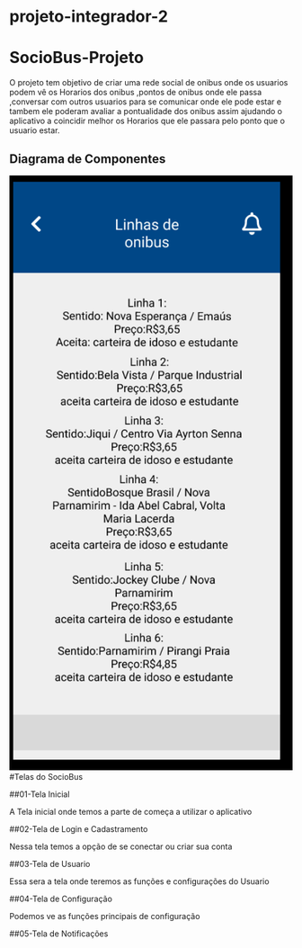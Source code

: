 # projeto-integrador-2

# SocioBus-Projeto
O projeto tem objetivo de criar uma rede social de onibus onde os usuarios podem vê os Horarios dos onibus ,pontos de onibus onde ele passa ,conversar com outros usuarios para se comunicar onde ele pode estar e tambem ele poderam avaliar a pontualidade dos onibus assim ajudando o aplicativo a coincidir melhor os Horarios que ele passara pelo ponto que o usuario estar.

## Diagrama de Componentes
<div>
<img src="Saved Pictures/10.png" width="700px"/>
</div>
#Telas do SocioBus

##01-Tela Inicial

A Tela inicial onde temos a parte de começa a utilizar o aplicativo

##02-Tela de Login e Cadastramento

Nessa tela temos a opção de se conectar ou criar sua conta 

##03-Tela de Usuario 

Essa sera a tela onde teremos as funções e configurações do Usuario

##04-Tela de Configuração 

Podemos ve as funções principais de configuração

##05-Tela de Notificações






